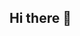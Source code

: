 ## Hi there 👋

<!--
**bhushansable/bhushansable** is a ✨ _special_ ✨ repository because its `README.md` (this file) appears on your GitHub profile.

### Hi there 👋, Bhushan Sable 
#### BCA Student |  Building  Projects 
<p align="center">
  <img src="https://sdmntprsouthcentralus.oaiusercontent.com/files/00000000-68e0-61f7-aeb0-5ee452356ee5/raw?se=2025-09-21T06%3A59%3A47Z&sp=r&sv=2024-08-04&sr=b&scid=bf91cb48-5c2b-576d-a1fc-bf77c8c6a6d9&skoid=732f244e-db13-47c3-bcc7-7ee02a9397bc&sktid=a48cca56-e6da-484e-a814-9c849652bcb3&skt=2025-09-21T05%3A54%3A14Z&ske=2025-09-22T05%3A54%3A14Z&sks=b&skv=2024-08-04&sig=Wl0RA/Qg8SI/sIXexZj/DGIVFIMYdVqhmXaNFkCIn20%3D" width="600" />
</p>


I am a BCA student passionate about programming. I learn by building projects that strengthen my coding and problem-solving skills.  



Skills: Python

- 🔭 I’m currently working on this page.    


[<img src='https://cdn.jsdelivr.net/npm/simple-icons@3.0.1/icons/github.svg' alt='github' height='40'>](https://github.com/bhushansable)  [<img src='https://cdn.jsdelivr.net/npm/simple-icons@3.0.1/icons/linkedin.svg' alt='linkedin' height='40'>](https://www.linkedin.com/in/bhushan-sable/)  [<img src='https://cdn.jsdelivr.net/npm/simple-icons@3.0.1/icons/twitter.svg' alt='twitter' height='40'>](https://twitter.com/@Sablebhushan0)  

[![trophy](https://github-profile-trophy.vercel.app/?username=bhushansable)](https://github.com/ryo-ma/github-profile-trophy)

[![Top Langs](https://github-readme-stats.vercel.app/api/top-langs/?username=bhushansable)](https://github.com/anuraghazra/github-readme-stats)

![GitHub stats](https://github-readme-stats.vercel.app/api?username=bhushansable&show_icons=true)
